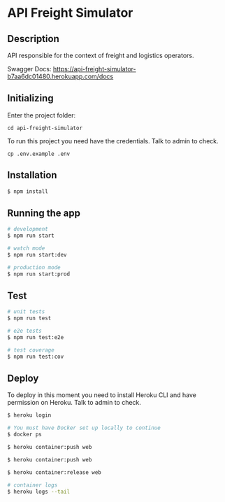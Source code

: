 # API Freight Simulator

## Description

API responsible for the context of freight and logistics operators.

Swagger Docs: https://api-freight-simulator-b7aa6dc01480.herokuapp.com/docs

## Initializing

Enter the project folder:

`cd api-freight-simulator`

To run this project you need have the credentials. Talk to admin to check.

`cp .env.example .env`

## Installation

```bash
$ npm install
```

## Running the app

```bash
# development
$ npm run start

# watch mode
$ npm run start:dev

# production mode
$ npm run start:prod
```

## Test

```bash
# unit tests
$ npm run test

# e2e tests
$ npm run test:e2e

# test coverage
$ npm run test:cov
```

## Deploy

To deploy in this moment you need to install Heroku CLI and have permission on Heroku. Talk to admin to check.

```bash
$ heroku login

# You must have Docker set up locally to continue
$ docker ps

$ heroku container:push web

$ heroku container:push web

$ heroku container:release web

# container logs
$ heroku logs --tail
```